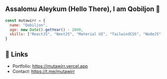 ## Assalomu Aleykum (Hello There), I am Qobiljon 👋
```javascript
const mutawirr = {
  name: "Qobiljon",
  age: new Date().getYear() - 2008,
  skills: ["ReactJS", "NextJS", "Material UI", "TailwindCSS", "NodeJS", "ExpressJS", "Supabase", "MongoDB"]
}
```

## 🔗 Links

- Portfolio: https://mutawirr.vercel.app
- Contact: https://t.me/mutawirr
